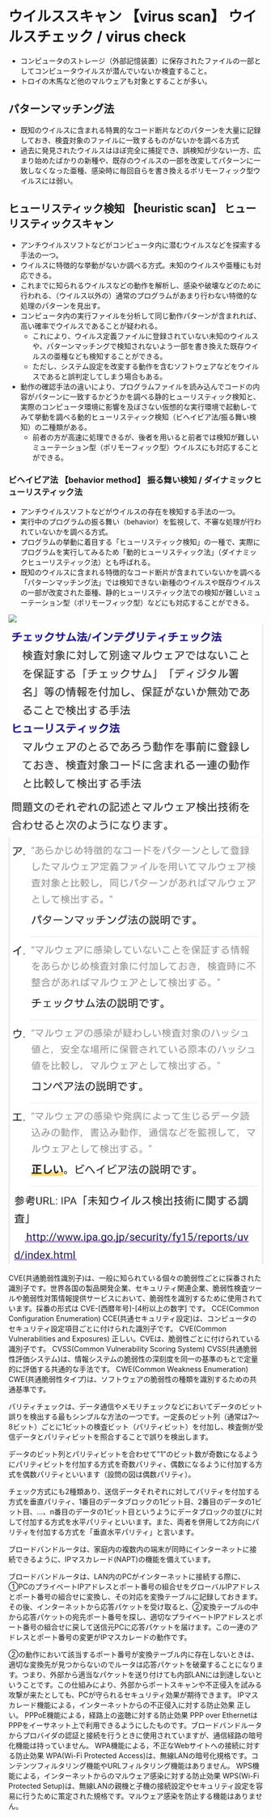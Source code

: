 # ウイルススキャン 【virus scan】 ウイルスチェック / virus check
- コンピュータのストレージ（外部記憶装置）に保存されたファイルの一部としてコンピュータウイルスが潜んでいないか検査すること。
- トロイの木馬など他のマルウェアも対象とすることが多い。

## パターンマッチング法
- 既知のウイルスに含まれる特異的なコード断片などのパターンを大量に記録しておき、検査対象のファイルに一致するものがないかを調べる方式
- 過去に発見されたウイルスはほぼ完全に捕捉でき、誤検知が少ない一方、広まり始めたばかりの新種や、既存のウイルスの一部を改変してパターンに一致しなくなった亜種、感染時に毎回自らを書き換えるポリモーフィック型ウイルスには弱い。


## ヒューリスティック検知 【heuristic scan】 ヒューリスティックスキャン
- アンチウイルスソフトなどがコンピュータ内に潜むウイルスなどを探索する手法の一つ。
- ウイルスに特徴的な挙動がないか調べる方式。未知のウイルスや亜種にも対応できる。
- これまでに知られるウイルスなどの動作を解析し、感染や破壊などのために行われる、（ウイルス以外の）通常のプログラムがあまり行わない特徴的な処理のパターンを見出す。
- コンピュータ内の実行ファイルを分析して同じ動作パターンが含まれれば、高い確率でウイルスであることが疑われる。
    - これにより、ウイルス定義ファイルに登録されていない未知のウイルスや、パターンマッチングで検知されないよう一部を書き換えた既存ウイルスの亜種なども検知することができる。
    - ただし、システム設定を改変する動作を含むソフトウェアなどをウイルスであると誤判定してしまう場合もある。
- 動作の確認手法の違いにより、プログラムファイルを読み込んでコードの内容がパターンに一致するかどうかを調べる静的ヒューリスティック検知と、実際のコンピュータ環境に影響を及ぼさない仮想的な実行環境で起動し-てみて挙動を調べる動的ヒューリスティック検知（ビヘイビア法/振る舞い検知）の二種類がある。
    - 前者の方が高速に処理できるが、後者を用いると前者では検知が難しいミューテーション型（ポリモーフィック型）ウイルスにも対応することができる。


### ビヘイビア法 【behavior method】 振る舞い検知 / ダイナミックヒューリスティック法
- アンチウイルスソフトなどがウイルスの存在を検知する手法の一つ。
- 実行中のプログラムの振る舞い（behavior）を監視して、不審な処理が行われていないかを調べる方式。
- プログラムの挙動に着目する「ヒューリスティック検知」の一種で、実際にプログラムを実行してみるため「動的ヒューリスティック法」（ダイナミックヒューリスティック法）とも呼ばれる。
- 既知のウイルスに含まれる特徴的なコード断片が含まれていないかを調べる「パターンマッチング法」では検知できない新種のウイルスや既存ウイルスの一部が改変された亜種、静的ヒューリスティック法での検知が難しいミューテーション型（ポリモーフィック型）などにも対応することができる。


![](https://github.com/MediumMountain/Study_Security/tree/main/PICTURE/Attack/detection_01.png)
![](../../PICTURE/Attack/detection_02.png)
![](../../PICTURE/Attack/detection_03.png)



CVE(共通脆弱性識別子)は、一般に知られている個々の脆弱性ごとに採番された識別子です。世界各国の製品開発企業、セキュリティ関連企業、脆弱性検査ツールや脆弱性対策情報提供サービスにおいて、脆弱性を識別するために使用されています。採番の形式は CVE-[西暦年号]-[4桁以上の数字] です。
CCE(Common Configuration Enumeration)
CCE(共通セキュリティ設定)は、コンピュータのセキュリティ設定項目ごとに付けられた識別子です。
CVE(Common Vulnerabilities and Exposures)
正しい。CVEは、脆弱性ごとに付けられている識別子です。
CVSS(Common Vulnerability Scoring System)
CVSS(共通脆弱性評価システム)は、情報システムの脆弱性の深刻度を同一の基準のもとで定量的に評価する共通的な手法です。
CWE(Common Weakness Enumeration)
CWE(共通脆弱性タイプ)は、ソフトウェアの脆弱性の種類を識別するための共通基準です。



パリティチェックは、データ通信やメモリチェックなどにおいてデータのビット誤りを検出する最もシンプルな方法の一つです。一定長のビット列（通常は7～8ビット）ごとに1ビットの検査ビット（パリティビット）を付加し、検査側が受信データとパリティビットを照合することで誤りを検出します。

データのビット列とパリティビットを合わせて"1"のビット数が奇数になるようにパリティビットを付加する方式を奇数パリティ、偶数になるように付加する方式を偶数パリティといいます（設問の図は偶数パリティ）。

チェック方式にも2種類あり、送信データそれぞれに対してパリティを付加する方式を垂直パリティ、1番目のデータブロックの1ビット目、2番目のデータの1ビット目、…、n番目のデータの1ビット目というようにデータブロックの並びに対して付加する方式を水平パリティといいます。また、両者を併用して2方向にパリティを付加する方式を「垂直水平パリティ」と言います。



ブロードバンドルータは、家庭内の複数内の端末が同時にインターネットに接続できるように、IPマスカレード(NAPT)の機能を備えています。

ブロードバンドルータは、LAN内のPCがインターネットに接続する際に、①PCのプライベートIPアドレスとポート番号の組合せをグローバルIPアドレスとポート番号の組合せに変換し、その対応を変換テーブルに記録しておきます。その後、インターネットから応答パケットを受け取ると、②変換テーブルの中から応答パケットの宛先ポート番号を探し、適切なプライベートIPアドレスとポート番号の組合せに戻して送信元PCに応答パケットを届けます。この一連のアドレスとポート番号の変更がIPマスカレードの動作です。

②の動作において該当するポート番号が変換テーブル内に存在しないときは、適切な変換先が見つからないのでルータは応答パケットを破棄することになります。つまり、外部から適当なパケットを送り付けても内部LANには到達しないということです。この仕組みにより、外部からポートスキャンや不正侵入を試みる攻撃が来たとしても、PCが守られるセキュリティ効果が期待できます。
IPマスカレード機能による，インターネットからの不正侵入に対する防止効果
正しい。
PPPoE機能による，経路上の盗聴に対する防止効果
PPP over EthernetはPPPをイーサネット上で利用できるようにしたものです。ブロードバンドルータからプロバイダの認証と接続を行うときに使用されていますが、通信経路の暗号化機能は持っていません。
WPA機能による，不正なWebサイトへの接続に対する防止効果
WPA(Wi-Fi Protected Access)は、無線LANの暗号化規格です。コンテンツフィルタリング機能やURLフィルタリング機能はありません。
WPS機能による，インターネットからのマルウェア感染に対する防止効果
WPS(Wi-Fi Protected Setup)は、無線LANの親機と子機の接続設定やセキュリティ設定を容易に行うために策定された規格です。マルウェア感染を防止する機能はありません。